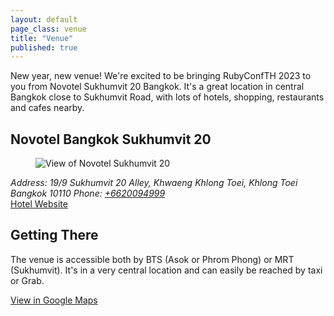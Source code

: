```yaml
---
layout: default
page_class: venue
title: "Venue"
published: true
---
```


New year, new venue! We're excited to be bringing RubyConfTH 2023 to you from Novotel Sukhumvit 20 Bangkok. It's a great location in central Bangkok close to Sukhumvit Road, with lots of hotels, shopping, restaurants and cafes nearby.

<section class="venue-location">
  <h2>Novotel Bangkok Sukhumvit 20</h2>
  
  <div class="card-venue">
    <figure class="card-venue__image">
      <img src="/images/venue/novotel.webp" alt="View of Novotel Sukhumvit 20" class="img-fluid" />
    </figure>
    <div class="card-venue__info">
      <address class="card-venue__address">
        <span class="street-address">Address: 19/9 Sukhumvit 20 Alley, Khwaeng Khlong Toei, Khlong Toei</span>
        <span class="locality">Bangkok</span>
        <span class="postal-code">10110</span>
        <span class="telephone">Phone: <a href="tel:+6620094999">+6620094999</a></span>
      </address>
      <a href="https://www.novotelbangkoksukhumvit20.com/" target="_blank" class="card-venue__btn btn btn--primary">Hotel Website</a>
    </div>
  </div>
</section>

## Getting There

The venue is accessible both by BTS (Asok or Phrom Phong) or MRT (Sukhumvit). It's in a very central location and can easily be reached by taxi or Grab.

<a href="https://goo.gl/maps/JXXXNsnAW8foXhJx7" target="_blank" class="btn btn--primary">View in Google Maps</a>